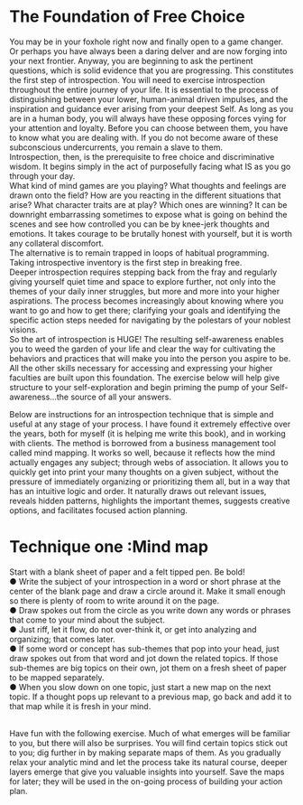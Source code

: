 
# The Foundation of Free Choice

You may be in your foxhole right now and finally open to a game
changer. Or perhaps you have always been a daring delver and are now
forging into your next frontier. Anyway, you are beginning to ask the
pertinent questions, which is solid evidence that you are progressing.
This constitutes the first step of introspection. You will need to exercise
introspection throughout the entire journey of your life. It is essential to
the process of distinguishing between your lower, human-animal driven
impulses, and the inspiration and guidance ever arising from your deepest Self. As long as you are in a human body, you will always have
these opposing forces vying for your attention and loyalty. Before you
can choose between them, you have to know what you are dealing with.
If you do not become aware of these subconscious undercurrents, you
remain a slave to them.
<br/>
Introspection, then, is the prerequisite to free choice and discriminative
wisdom. It begins simply in the act of purposefully facing what IS as you
go through your day. 
<br/>
What kind of mind games are you playing? What
thoughts and feelings are drawn onto the field? How are you reacting in
the different situations that arise? What character traits are at play?
Which ones are winning? It can be downright embarrassing sometimes
to expose what is going on behind the scenes and see how controlled
you can be by knee-jerk thoughts and emotions. It takes courage to be
brutally honest with yourself, but it is worth any collateral discomfort.
<br/>
The alternative is to remain trapped in loops of habitual programming.
Taking introspective inventory is the first step in breaking free.
<br/>
Deeper introspection requires stepping back from the fray and regularly
giving yourself quiet time and space to explore further, not only into the
themes of your daily inner struggles, but more and more into your higher
aspirations. The process becomes increasingly about knowing where you
want to go and how to get there; clarifying your goals and identifying the
specific action steps needed for navigating by the polestars of your
noblest visions.
<br/>
So the art of introspection is HUGE! The resulting self-awareness
enables you to weed the garden of your life and clear the way for
cultivating the behaviors and practices that will make you into the person
you aspire to be. All the other skills necessary for accessing and
expressing your higher faculties are built upon this foundation. The
exercise below will help give structure to your self-exploration and begin
priming the pump of your Self-awareness…the source of all your
answers.

Below are instructions for an introspection technique that is simple and
useful at any stage of your process. I have found it extremely effective
over the years, both for myself (it is helping me write this book), and in
working with clients. The method is borrowed from a business
management tool called mind mapping. It works so well, because it
reflects how the mind actually engages any subject; through webs of
association. It allows you to quickly get into print your many thoughts
on a given subject, without the pressure of immediately organizing or
prioritizing them all, but in a way that has an intuitive logic and order. It
naturally draws out relevant issues, reveals hidden patterns, highlights
the important themes, suggests creative options, and facilitates focused
action planning.


# Technique one  :Mind map 

Start with a blank sheet of paper and a felt tipped pen.
Be bold! <br/>
● Write the subject of your introspection in a word or short phrase
at the center of the blank page and draw a circle around it. Make
it small enough so there is plenty of room to write around it on the
page.<br/>
● Draw spokes out from the circle as you write down any words
or phrases that come to your mind about the subject.<br/>
● Just riff, let it flow, do not over-think it, or get into analyzing
and organizing; that comes later.<br/>
● If some word or concept has sub-themes that pop into your
head, just draw spokes out from that word and jot down the
related topics. If those sub-themes are big topics on their own, jot
them on a fresh sheet of paper to be mapped separately.<br/>
● When you slow down on one topic, just start a new map on the
next topic. If a thought pops up relevant to a previous map, go
back and add it to that map while it is fresh in your mind.

<br/>
Have fun with the following exercise. Much of what emerges will be
familiar to you, but there will also be surprises. You will find certain
topics stick out to you; dig further in by making separate maps of them.
As you gradually relax your analytic mind and let the process take its
natural course, deeper layers emerge that give you valuable insights into
yourself. Save the maps for later; they will be used in the on-going
process of building your action plan.
